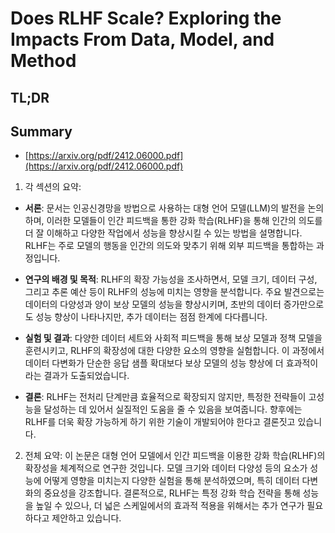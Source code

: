 # Does RLHF Scale? Exploring the Impacts From Data, Model, and Method
## TL;DR
## Summary
- [https://arxiv.org/pdf/2412.06000.pdf](https://arxiv.org/pdf/2412.06000.pdf)

1. 각 섹션의 요약:

- **서론**: 문서는 인공신경망을 방법으로 사용하는 대형 언어 모델(LLM)의 발전을 논의하며, 이러한 모델들이 인간 피드백을 통한 강화 학습(RLHF)을 통해 인간의 의도를 더 잘 이해하고 다양한 작업에서 성능을 향상시킬 수 있는 방법을 설명합니다. RLHF는 주로 모델의 행동을 인간의 의도와 맞추기 위해 외부 피드백을 통합하는 과정입니다.

- **연구의 배경 및 목적**: RLHF의 확장 가능성을 조사하면서, 모델 크기, 데이터 구성, 그리고 추론 예산 등이 RLHF의 성능에 미치는 영향을 분석합니다. 주요 발견으로는 데이터의 다양성과 양이 보상 모델의 성능을 향상시키며, 초반의 데이터 증가만으로도 성능 향상이 나타나지만, 추가 데이터는 점점 한계에 다다릅니다.

- **실험 및 결과**: 다양한 데이터 세트와 사회적 피드백을 통해 보상 모델과 정책 모델을 훈련시키고, RLHF의 확장성에 대한 다양한 요소의 영향을 실험합니다. 이 과정에서 데이터 다변화가 단순한 응답 샘플 확대보다 보상 모델의 성능 향상에 더 효과적이라는 결과가 도출되었습니다.

- **결론**: RLHF는 전처리 단계만큼 효율적으로 확장되지 않지만, 특정한 전략들이 고성능을 달성하는 데 있어서 실질적인 도움을 줄 수 있음을 보여줍니다. 향후에는 RLHF를 더욱 확장 가능하게 하기 위한 기술이 개발되어야 한다고 결론짓고 있습니다.

2. 전체 요약:
이 논문은 대형 언어 모델에서 인간 피드백을 이용한 강화 학습(RLHF)의 확장성을 체계적으로 연구한 것입니다. 모델 크기와 데이터 다양성 등의 요소가 성능에 어떻게 영향을 미치는지 다양한 실험을 통해 분석하였으며, 특히 데이터 다변화의 중요성을 강조합니다. 결론적으로, RLHF는 특정 강화 학습 전략을 통해 성능을 높일 수 있으나, 더 넓은 스케일에서의 효과적 적용을 위해서는 추가 연구가 필요하다고 제안하고 있습니다.